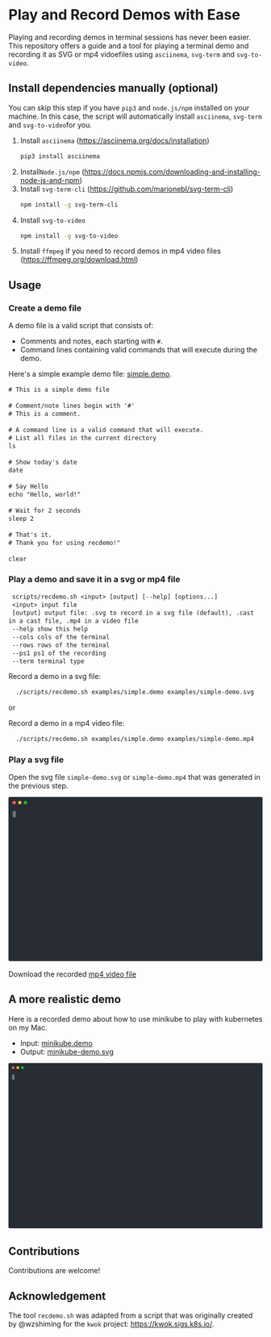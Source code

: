 # Play and Record Demos with Ease
Playing and recording demos in terminal sessions has never been easier. This repository offers a guide and a tool for playing a terminal demo and recording it as SVG or mp4 vidoefiles using `asciinema`, `svg-term` and `svg-to-video`.

## Install dependencies manually (optional)
You can skip this step if you have `pip3` and `node.js/npm` installed on your machine. In this case, the script will automatically install `asciinema`, `svg-term` and `svg-to-video`for you.

1. Install `asciinema` (https://asciinema.org/docs/installation)
      ```sh
      pip3 install asciinema
      ```
2. Install`Node.js/npm` (https://docs.npmjs.com/downloading-and-installing-node-js-and-npm)
3. Install `svg-term-cli` (https://github.com/marionebl/svg-term-cli)
      ```sh
      npm install -g svg-term-cli
      ```
4. Install `svg-to-video` 
      ```sh
      npm install -g svg-to-video
     ``` 
5. Install `ffmpeg` if you need to record demos in mp4 video files (https://ffmpeg.org/download.html) 

## Usage
### Create a demo file
A demo file is a valid script that consists of:
- Comments and notes, each starting with `#`.
- Command lines containing valid commands that will execute during the demo.

Here's a simple example demo file: [simple.demo](examples/simple.demo). 

```
# This is a simple demo file

# Comment/note lines begin with '#'
# This is a comment.

# A command line is a valid command that will execute.
# List all files in the current directory
ls

# Show today's date
date

# Say Hello
echo "Hello, world!"

# Wait for 2 seconds
sleep 2

# That's it.
# Thank you for using recdemo!"

clear
```
### Play a demo and save it in a svg or mp4 file
 ```
  scripts/recdemo.sh <input> [output] [--help] [options...]
  <input> input file
  [output] output file: .svg to record in a svg file (default), .cast in a cast file, .mp4 in a video file
  --help show this help
  --cols cols of the terminal
  --rows rows of the terminal
  --ps1 ps1 of the recording
  --term terminal type
```

Record a demo in a svg file:
 ```sh
   ./scripts/recdemo.sh examples/simple.demo examples/simple-demo.svg
```
or 

Record a demo in a mp4 video file:
 ```sh
   ./scripts/recdemo.sh examples/simple.demo examples/simple-demo.mp4
```

### Play a svg file
Open the svg file `simple-demo.svg` or `simple-demo.mp4` that was generated in the previous step.

<p align="center">
  <img width="800" src="examples/simple-demo.svg">
</p>

Download the recorded [mp4 video file](examples/simple-demo.mp4)

## A more realistic demo 
Here is a recorded demo about how to use minikube to play with kubernetes on my Mac.
- Input: [minikube.demo](examples/minikube.demo)
- Output: [minikube-demo.svg](examples/minikube-demo.svg)

<p align="center">
  <img width="800" src="examples/minikube-demo.svg">
</p>

## Contributions

Contributions are welcome!

## Acknowledgement

The tool `recdemo.sh` was adapted from a script that was originally created by @wzshiming for the `kwok` project: https://kwok.sigs.k8s.io/.
